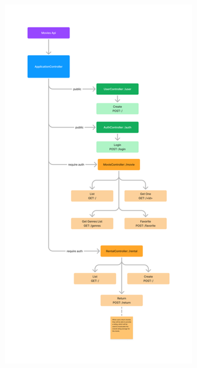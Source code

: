 ![Movie Rental API Diagram](https://github.com/JaisonPeres/public_images/blob/main/trials/movies-api-diagram-endpoints-v2.png?raw=true)